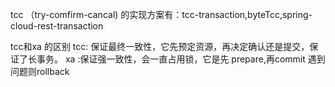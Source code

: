 tcc （try-comfirm-cancal) 的实现方案有：tcc-transaction,byteTcc,spring-cloud-rest-transaction

tcc和xa 的区别
   tcc: 保证最终一致性，它先预定资源，再决定确认还是提交，保证了长事务。
   xa :保证强一致性，会一直占用锁，它是先 prepare,再commit 遇到问题则rollback
   


